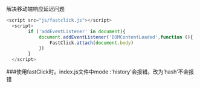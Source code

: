 解决移动端响应延迟问题
```js
<script src="js/fastclick.js"></script>
  <script>
        if ('addEventListener' in document){
            document.addEventListener('DOMContentLoaded',function (){
                FastClick.attach(document.body)
            })
        }
  </script>
```
###使用fastClick时。index.js文件中mode :'history'会报错。改为‘hash’不会报错
